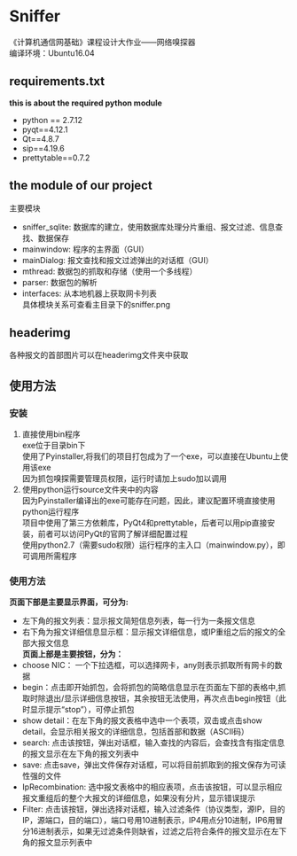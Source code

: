 # Sniffer

《计算机通信网基础》课程设计大作业——网络嗅探器<br>
编译环境：Ubuntu16.04<br>

## requirements.txt

**this is about the required python module**<br>
- python == 2.7.12<br>
- pyqt==4.12.1<br>
- Qt==4.8.7<br>
- sip==4.19.6<br>
- prettytable==0.7.2<br>

## the module of our project

主要模块
- sniffer_sqlite: 数据库的建立，使用数据库处理分片重组、报文过滤、信息查找、数据保存<br>
- mainwindow: 程序的主界面（GUI）<br>
- mainDialog: 报文查找和报文过滤弹出的对话框（GUI）<br>
- mthread: 数据包的抓取和存储（使用一个多线程）<br>
- parser: 数据包的解析<br>
- interfaces: 从本地机器上获取网卡列表<br>
具体模块关系可查看主目录下的sniffer.png<br>
## headerimg
各种报文的首部图片可以在headerimg文件夹中获取<br>

## 使用方法
### 安装
1. 直接使用bin程序<br>
exe位于目录bin下<br>
使用了Pyinstaller,将我们的项目打包成为了一个exe，可以直接在Ubuntu上使用该exe<br>
因为抓包嗅探需要管理员权限，运行时请加上sudo加以调用<br>
2. 使用python运行source文件夹中的内容<br>
因为Pyinstaller编译出的exe可能存在问题，因此，建议配置环境直接使用python运行程序<br>
项目中使用了第三方依赖库，PyQt4和prettytable，后者可以用pip直接安装，前者可以访问PyQt的官网了解详细配置过程<br>
使用python2.7（需要sudo权限）运行程序的主入口（mainwindow.py），即可调用所需程序<br>
### 使用方法
**页面下部是主要显示界面，可分为:**<br>
- 左下角的报文列表：显示报文简短信息列表，每一行为一条报文信息<br>
- 右下角为报文详细信息显示框：显示报文详细信息，或IP重组之后的报文的全部大报文信息<br>
**页面上部是主要按钮，分为：**<br>
- choose NIC： 一个下拉选框，可以选择网卡，any则表示抓取所有网卡的数据<br>
- begin：点击即开始抓包，会将抓包的简略信息显示在页面左下部的表格中,抓取时除退出/显示详细信息按钮，其余按钮无法使用，再次点击begin按钮（此时显示提示“stop”），可停止抓包<br>
- show detail：在左下角的报文表格中选中一个表项，双击或点击show detail，会显示相关报文的详细信息，包括首部和数据（ASCII码）<br>
- search: 点击该按钮，弹出对话框，输入查找的内容后，会查找含有指定信息的报文显示在左下角的报文列表中<br>
- save: 点击save，弹出文件保存对话框，可以将目前抓取到的报文保存为可读性强的文件<br>
- IpRecombination: 选中报文表格中的相应表项，点击该按钮，可以显示相应报文重组后的整个大报文的详细信息，如果没有分片，显示错误提示<br>
- Filter: 点击该按钮，弹出选择对话框，输入过滤条件（协议类型，源IP，目的IP，源端口，目的端口），端口号用10进制表示，IP4用点分10进制，IP6用冒分16进制表示，如果无过滤条件则缺省，过滤之后符合条件的报文显示在左下角的报文显示列表中
